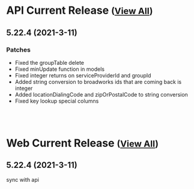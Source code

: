 
# API Current Release <small>([View All](/API.md))</small>
## 5.22.4 (2021-3-11)
### Patches 

- Fixed the groupTable delete
- Fixed minUpdate function in models
- Fixed integer returns on serviceProviderId and groupId
- Added string conversion to broadworks ids that are coming back is integer
- Added locationDialingCode and zipOrPostalCode to string conversion
- Fixed key lookup special columns

<br><br>
# Web Current Release <small>([View All](/Web.md))</small>
## 5.22.4 (2021-3-11)
sync with api

  